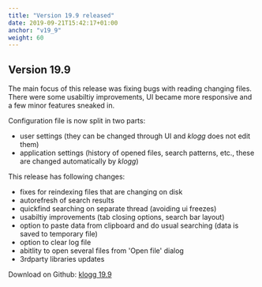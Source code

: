 ```yaml
---
title: "Version 19.9 released"
date: 2019-09-21T15:42:17+01:00
anchor: "v19_9"
weight: 60
---
```


## Version 19.9

The main focus of this release was fixing bugs with reading changing files.
There were some usabiltiy improvements, UI became more responsive
and a few minor features sneaked in.

Configuration file is now split in two parts:
 - user settings (they can be changed through UI and _klogg_ does not edit them)
 - application settings (history of opened files, search patterns, etc.,
 these are changed automatically by _klogg_)

This release has following changes:
 - fixes for reindexing files that are changing on disk
 - autorefresh of search results
 - quickfind searching on separate thread (avoiding ui freezes)
 - usabiltiy improvements (tab closing options, search bar layout)
 - option to paste data from clipboard and do usual searching (data is saved to temporary file)
 - option to clear log file
 - abitlity to open several files from 'Open file' dialog
 - 3rdparty libraries updates


Download on Github: [klogg 19.9](https://github.com/variar/klogg/releases/tag/v19.9)


